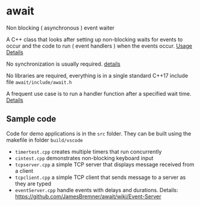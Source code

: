 # await
 
Non blocking ( asynchronous ) event waiter

A C++ class that looks after setting up non-blocking waits for events to occur and the code to run ( event handlers ) when the events occur. [Usage Details](https://github.com/JamesBremner/await/wiki/Usage)

No synchronization is usually required. [details](https://github.com/JamesBremner/await/wiki/Synchronization)

No libraries are required, everything is in a single standard C++17 include file `await/include/await.h`

A frequent use case is to run a handler function after a specified wait time.  [Details](https://github.com/JamesBremner/await/wiki/Timers)

## Sample code

Code for demo applications is in the `src` folder.  They can be built using the makefile in folder `build/vscode`

 - `timertest.cpp` creates multiple timers that run concurrently
 - `cintest.cpp` demonstrates non-blocking keyboard input
 - `tcpserver.cpp` a simple TCP server that displays message received from a client
 - `tcpclient.cpp` a simple TCP client that sends message to a server as they are typed
 - `eventServer.cpp` handle events with delays and durations. Details: https://github.com/JamesBremner/await/wiki/Event-Server
